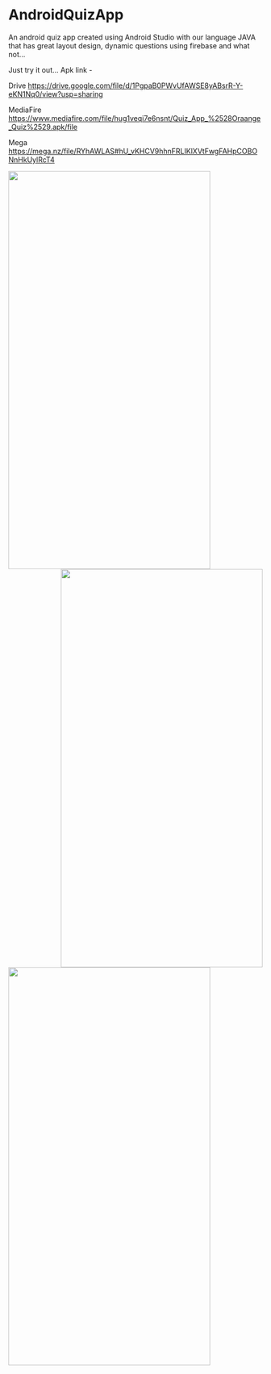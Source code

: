 # AndroidQuizApp
An android quiz app created using Android Studio with our language JAVA that has great layout design, dynamic questions using firebase and what not...

Just try it out...
Apk link -

Drive https://drive.google.com/file/d/1PgpaB0PWvUfAWSE8yABsrR-Y-eKN1Nq0/view?usp=sharing

MediaFire https://www.mediafire.com/file/hug1veqi7e6nsnt/Quiz_App_%2528Oraange_Quiz%2529.apk/file

Mega https://mega.nz/file/RYhAWLAS#hU_vKHCV9hhnFRLIKlXVtFwgFAHpCOBONnHkUylRcT4



<!-- ![Screenshot_1640117302](https://user-images.githubusercontent.com/56214443/146992292-113c00f0-bcfd-43cd-b43d-a7c5421b4a03.png)

![Screenshot_1640117268](https://user-images.githubusercontent.com/56214443/146992412-4a382187-5715-46a1-b084-0e8496096022.png)

![Screenshot_1640117406](https://user-images.githubusercontent.com/56214443/146992431-60140471-c3d7-44e8-b637-c0fab1edec03.png)

![Screenshot_1640117224](https://user-images.githubusercontent.com/56214443/146992455-08540c2f-edb0-467a-90e8-ff2c85e171b4.png)
 -->
<a href="https://user-images.githubusercontent.com/56214443/146992455-08540c2f-edb0-467a-90e8-ff2c85e171b4.png"><img src="https://user-images.githubusercontent.com/56214443/146992455-08540c2f-edb0-467a-90e8-ff2c85e171b4.png" align="left" height="790" width="400" ></a>

<a href="https://user-images.githubusercontent.com/56214443/146992455-08540c2f-edb0-467a-90e8-ff2c85e171b4.png"><img src="https://user-images.githubusercontent.com/56214443/146992455-08540c2f-edb0-467a-90e8-ff2c85e171b4.png" align="right" height="790" width="400" ></a>

<a href="https://user-images.githubusercontent.com/56214443/146992455-08540c2f-edb0-467a-90e8-ff2c85e171b4.png"><img src="https://user-images.githubusercontent.com/56214443/146992455-08540c2f-edb0-467a-90e8-ff2c85e171b4.png" align="center" height="790" width="400" ></a>
